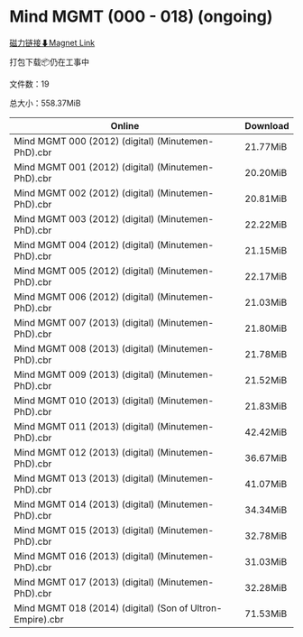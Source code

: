 # Mind MGMT (000 - 018) (ongoing)

[磁力链接⬇Magnet Link](magnet:?xt=urn:btih:7210e4356b8f433f20dc2a9779d09fe385db3a7c&dn=Mind%20MGMT%20%28000%20-%20018%29%20%28ongoing%29)

打包下载📦仍在工事中

文件数：19

总大小：558.37MiB

Online | Download
--- | ---
Mind MGMT 000 (2012) (digital) (Minutemen-PhD).cbr | 21.77MiB
Mind MGMT 001 (2012) (digital) (Minutemen-PhD).cbr | 20.20MiB
Mind MGMT 002 (2012) (digital) (Minutemen-PhD).cbr | 20.81MiB
Mind MGMT 003 (2012) (digital) (Minutemen-PhD).cbr | 22.22MiB
Mind MGMT 004 (2012) (digital) (Minutemen-PhD).cbr | 21.15MiB
Mind MGMT 005 (2012) (digital) (Minutemen-PhD).cbr | 22.17MiB
Mind MGMT 006 (2012) (digital) (Minutemen-PhD).cbr | 21.03MiB
Mind MGMT 007 (2013) (digital) (Minutemen-PhD).cbr | 21.80MiB
Mind MGMT 008 (2013) (digital) (Minutemen-PhD).cbr | 21.78MiB
Mind MGMT 009 (2013) (digital) (Minutemen-PhD).cbr | 21.52MiB
Mind MGMT 010 (2013) (digital) (Minutemen-PhD).cbr | 21.83MiB
Mind MGMT 011 (2013) (digital) (Minutemen-PhD).cbr | 42.42MiB
Mind MGMT 012 (2013) (digital) (Minutemen-PhD).cbr | 36.67MiB
Mind MGMT 013 (2013) (digital) (Minutemen-PhD).cbr | 41.07MiB
Mind MGMT 014 (2013) (digital) (Minutemen-PhD).cbr | 34.34MiB
Mind MGMT 015 (2013) (digital) (Minutemen-PhD).cbr | 32.78MiB
Mind MGMT 016 (2013) (digital) (Minutemen-PhD).cbr | 31.03MiB
Mind MGMT 017 (2013) (digital) (Minutemen-PhD).cbr | 32.28MiB
Mind MGMT 018 (2014) (digital) (Son of Ultron-Empire).cbr | 71.53MiB